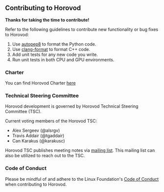 ## Contributing to Horovod

**Thanks for taking the time to contribute!**

Refer to the following guidelines to contribute new functionality or bug fixes to Horovod:
1. Use [autopep8](https://github.com/hhatto/autopep8) to format the Python code.
2. Use [clang-format](https://clang.llvm.org/docs/ClangFormat.html) to format C++ code.
3. Add unit tests for any new code you write.
4. Run unit tests in both CPU and GPU environments.

### Charter

You can find Horovod Charter [here](https://wiki.lfai.foundation/download/attachments/7733301/Horovod%20Project%20Technical%20Charter%2012-22-2018%20FINAL.pdf?version=1&modificationDate=1558389484000&api=v2)

### Technical Steering Committee

Horovod development is governed by Horovod Technical Steering Committee (TSC).

Current voting members of the Horovod TSC:
* Alex Sergeev (@alsrgv)
* Travis Addair (@tgaddair)
* Can Karakus (@karakusc)

Horovod TSC publishes meeting notes via [mailing list](https://lists.lfai.foundation/g/horovod-tsc).
This mailing list can also be utilized to reach out to the TSC.

### Code of Conduct

Please be mindful of and adhere to the Linux Foundation's
[Code of Conduct](https://lfprojects.org/policies/code-of-conduct) when contributing to Horovod.
